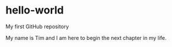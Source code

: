 # hello-world
My first GitHub repository

My name is Tim and I am here to begin the next chapter in my life.
